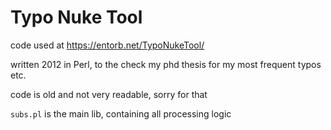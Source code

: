 # Typo Nuke Tool

code used at <https://entorb.net/TypoNukeTool/>

written 2012 in Perl, to the check my phd thesis for my most frequent typos etc.

code is old and not very readable, sorry for that

`subs.pl` is the main lib, containing all processing logic
